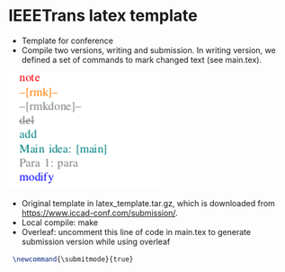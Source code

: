 
# IEEETrans latex template


- Template for conference
- Compile two versions, writing and submission. In writing version, we defined a set of commands to mark changed text (see main.tex). 

![commands](cmd.png)


- Original template in latex_template.tar.gz, which is downloaded from https://www.iccad-conf.com/submission/.
- Local compile: make
- Overleaf: uncomment this line of code in main.tex to generate submission version while using overleaf

``` tex
 \newcommand{\submitmode}{true}
```






